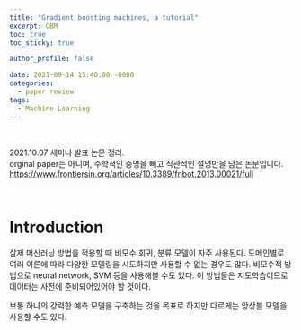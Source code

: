 ```yaml
---
title: "Gradient boosting machines, a tutorial"
excerpt: GBM
toc: true
toc_sticky: true

author_profile: false

date: 2021-09-14 15:40:00 -0000
categories: 
  - paper review
tags:
  - Machine Learning
---
```


<br>

2021.10.07 세미나 발표 논문 정리. <br>
orginal paper는 아니며, 수학적인 증명을 빼고 직관적인 설명만을 담은 논문입니다.
<https://www.frontiersin.org/articles/10.3389/fnbot.2013.00021/full>

<br>

# Introduction

살제 머신러닝 방법을 적용할 때 비모수 회귀, 분류 모델이 자주 사용된다. 
도메인별로 여러 이론에 따라 다양한 모델링을 시도하지만 사용할 수 없는 경우도 많다.
비모수적 방법으로 neural network, SVM 등을 사용해볼 수도 있다.
이 방법들은 지도학습이므로 데이터는 사전에 준비되어있어야 할 것이다.

보통 하나의 강력한 예측 모델을 구축하는 것을 목표로 하지만 다르게는 앙상블 모델을 사용할 수도 있다.
